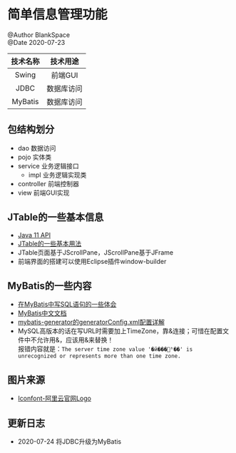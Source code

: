 # 简单信息管理功能

@Author BlankSpace<br/>
@Date 2020-07-23<br/>

| 技术名称 | 技术用途 |
|:---:|:---:|
| Swing | 前端GUI |
| JDBC | 数据库访问 |
| MyBatis | 数据库访问 |

## 包结构划分
- dao 数据访问
- pojo 实体类
- service 业务逻辑接口
  - impl 业务逻辑实现类
- controller 前端控制器
- view 前端GUI实现

## JTable的一些基本信息
- [Java 11 API](https://docs.oracle.com/en/java/javase/11/docs/api/java.desktop/javax/swing/JTable.html)
- [JTable的一些基本用法](https://blog.csdn.net/Mrchai521/article/details/84502481)
- JTable页面基于JScrollPane，JScrollPane基于JFrame
- 前端界面的搭建可以使用Eclipse插件window-builder

## MyBatis的一些内容
- [在MyBatis中写SQL语句的一些体会](https://www.bbsmax.com/A/QV5Z88aVzy/)
- [MyBatis中文文档](https://mybatis.org/mybatis-3/zh/index.html)
- [mybatis-generator的generatorConfig.xml配置详解](https://www.cnblogs.com/f-society/p/11402847.html)
- MySQL高版本的话在写URL时需要加上TimeZone，靠&连接；可惜在配置文件中不允许用&，应该用&amp;来替换！<br/>
报错内容就是：<code>The server time zone value '�й���׼ʱ��' is unrecognized or represents more than one time zone.</code>

## 图片来源
- [Iconfont-阿里云官网Logo](https://www.iconfont.cn/collections/detail?spm=a313x.7781069.1998910419.de12df413&cid=16472)

## 更新日志
- 2020-07-24 将JDBC升级为MyBatis
